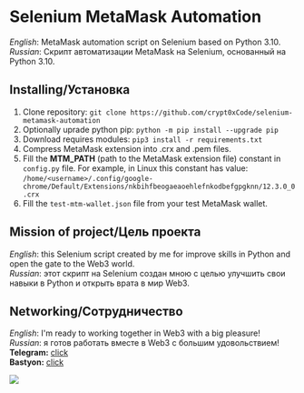 # Selenium MetaMask Automation
*English*: MetaMask automation script on Selenium based on Python 3.10.<br>
*Russian*: Скрипт автоматизации MetaMask на Selenium, основанный на Python 3.10.
## Installing/Установка
1. Clone repository: `git clone https://github.com/crypt0xCode/selenium-metamask-automation`
2. Optionally uprade python pip: `python -m pip install --upgrade pip`
3. Download requires modules: `pip3 install -r requirements.txt`
4. Compress MetaMask extension into .crx and .pem files.
5. Fill the **MTM_PATH** (path to the MetaMask extension file) constant in `config.py` file. For example, in Linux this constant has value: `/home/<username>/.config/google-chrome/Default/Extensions/nkbihfbeogaeaoehlefnkodbefgpgknn/12.3.0_0.crx`
6. Fill the `test-mtm-wallet.json` file from your test MetaMask wallet.

## Mission of project/Цель проекта
*English*: this Selenium script created by me for improve skills in Python and open the gate to the Web3 world.<br>
*Russian*: этот скрипт на Selenium создан мною с целью улучшить свои навыки в Python и открыть врата в мир Web3.

## Networking/Сотрудничество
*English*: I'm ready to working together in Web3 with a big pleasure!<br>
*Russian*: я готов работать вместе в Web3 с большим удовольствием!<br>
**Telegram:** [click](https://t.me/crypt0xCode)<br>
**Bastyon:** [click](https://bastyon.com/cryptocode)

<img src="https://i.imgur.com/wms0hx3.jpeg">